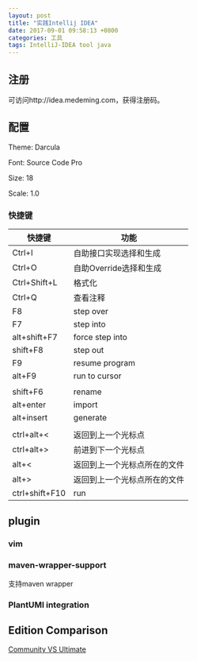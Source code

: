 ```yaml
---
layout: post
title: "实践Intellij IDEA"
date: 2017-09-01 09:58:13 +0800
categories: 工具
tags: IntelliJ-IDEA tool java
---
```




## 注册

可访问http://idea.medeming.com，获得注册码。

## 配置

Theme: Darcula

Font: Source Code Pro

Size: 18

Scale: 1.0

### 快捷键

| 快捷键         | 功能                         |
| -------------- | ---------------------------- |
| Ctrl+I         | 自助接口实现选择和生成       |
| Ctrl+O         | 自助Override选择和生成       |
| Ctrl+Shift+L   | 格式化                       |
| Ctrl+Q         | 查看注释                     |
| F8             | step over                    |
| F7             | step into                    |
| alt+shift+F7   | force step into              |
| shift+F8       | step out                     |
| F9             | resume program               |
| alt+F9         | run to cursor                |
|                |                              |
| shift+F6       | rename                       |
| alt+enter      | import                       |
| alt+insert     | generate                     |
|                |                              |
| ctrl+alt+<     | 返回到上一个光标点           |
| ctrl+alt+>     | 前进到下一个光标点           |
| alt+<          | 返回到上一个光标点所在的文件 |
| alt+>          | 返回到上一个光标点所在的文件 |
| ctrl+shift+F10 | run                          |

## plugin

### vim

### maven-wrapper-support

支持maven wrapper

### PlantUMl integration

##  Edition Comparison

[Community VS Ultimate](http://www.jetbrains.com/idea/features/editions_comparison_matrix.html)